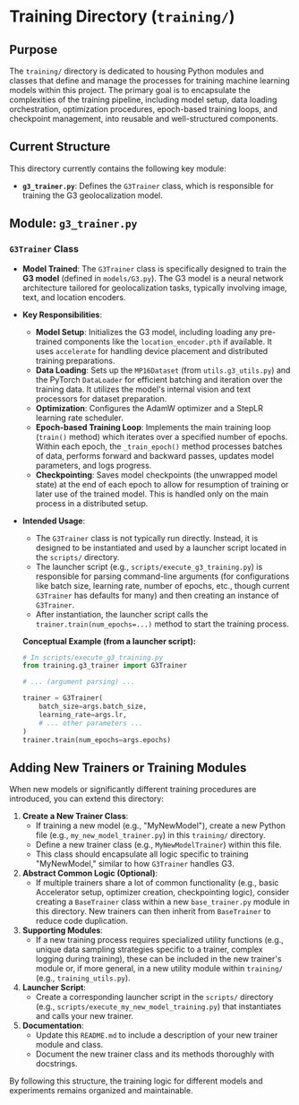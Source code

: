 # Training Directory (`training/`)

## Purpose

The `training/` directory is dedicated to housing Python modules and classes that define and manage the processes for training machine learning models within this project. The primary goal is to encapsulate the complexities of the training pipeline, including model setup, data loading orchestration, optimization procedures, epoch-based training loops, and checkpoint management, into reusable and well-structured components.

## Current Structure

This directory currently contains the following key module:

*   **`g3_trainer.py`**: Defines the `G3Trainer` class, which is responsible for training the G3 geolocalization model.

## Module: `g3_trainer.py`

### `G3Trainer` Class

*   **Model Trained**: The `G3Trainer` class is specifically designed to train the **G3 model** (defined in `models/G3.py`). The G3 model is a neural network architecture tailored for geolocalization tasks, typically involving image, text, and location encoders.

*   **Key Responsibilities**:
    *   **Model Setup**: Initializes the G3 model, including loading any pre-trained components like the `location_encoder.pth` if available. It uses `accelerate` for handling device placement and distributed training preparations.
    *   **Data Loading**: Sets up the `MP16Dataset` (from `utils.g3_utils.py`) and the PyTorch `DataLoader` for efficient batching and iteration over the training data. It utilizes the model's internal vision and text processors for dataset preparation.
    *   **Optimization**: Configures the AdamW optimizer and a StepLR learning rate scheduler.
    *   **Epoch-based Training Loop**: Implements the main training loop (`train()` method) which iterates over a specified number of epochs. Within each epoch, the `_train_epoch()` method processes batches of data, performs forward and backward passes, updates model parameters, and logs progress.
    *   **Checkpointing**: Saves model checkpoints (the unwrapped model state) at the end of each epoch to allow for resumption of training or later use of the trained model. This is handled only on the main process in a distributed setup.

*   **Intended Usage**:
    *   The `G3Trainer` class is not typically run directly. Instead, it is designed to be instantiated and used by a launcher script located in the `scripts/` directory.
    *   The launcher script (e.g., `scripts/execute_g3_training.py`) is responsible for parsing command-line arguments (for configurations like batch size, learning rate, number of epochs, etc., though current `G3Trainer` has defaults for many) and then creating an instance of `G3Trainer`.
    *   After instantiation, the launcher script calls the `trainer.train(num_epochs=...)` method to start the training process.

    **Conceptual Example (from a launcher script):**
    ```python
    # In scripts/execute_g3_training.py
    from training.g3_trainer import G3Trainer

    # ... (argument parsing) ...

    trainer = G3Trainer(
        batch_size=args.batch_size,
        learning_rate=args.lr,
        # ... other parameters ...
    )
    trainer.train(num_epochs=args.epochs)
    ```

## Adding New Trainers or Training Modules

When new models or significantly different training procedures are introduced, you can extend this directory:

1.  **Create a New Trainer Class**:
    *   If training a new model (e.g., "MyNewModel"), create a new Python file (e.g., `my_new_model_trainer.py`) in this `training/` directory.
    *   Define a new trainer class (e.g., `MyNewModelTrainer`) within this file.
    *   This class should encapsulate all logic specific to training "MyNewModel," similar to how `G3Trainer` handles G3.
2.  **Abstract Common Logic (Optional)**:
    *   If multiple trainers share a lot of common functionality (e.g., basic Accelerator setup, optimizer creation, checkpointing logic), consider creating a `BaseTrainer` class within a new `base_trainer.py` module in this directory. New trainers can then inherit from `BaseTrainer` to reduce code duplication.
3.  **Supporting Modules**:
    *   If a new training process requires specialized utility functions (e.g., unique data sampling strategies specific to a trainer, complex logging during training), these can be included in the new trainer's module or, if more general, in a new utility module within `training/` (e.g., `training_utils.py`).
4.  **Launcher Script**:
    *   Create a corresponding launcher script in the `scripts/` directory (e.g., `scripts/execute_my_new_model_training.py`) that instantiates and calls your new trainer.
5.  **Documentation**:
    *   Update this `README.md` to include a description of your new trainer module and class.
    *   Document the new trainer class and its methods thoroughly with docstrings.

By following this structure, the training logic for different models and experiments remains organized and maintainable.
